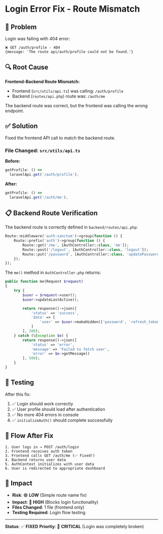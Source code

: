 # Login Error Fix - Route Mismatch

## 🐛 Problem

Login was failing with 404 error:
```
❌ GET /auth/profile - 404
{message: 'The route api/auth/profile could not be found.'}
```

## 🔍 Root Cause

**Frontend-Backend Route Mismatch:**
- Frontend (`src/utils/api.ts`) was calling: `/auth/profile`
- Backend (`routes/api.php`) route was: `/auth/me`

The backend route was correct, but the frontend was calling the wrong endpoint.

## ✅ Solution

Fixed the frontend API call to match the backend route.

### File Changed: `src/utils/api.ts`

**Before:**
```typescript
getProfile: () => 
  laravelApi.get('/auth/profile'),
```

**After:**
```typescript
getProfile: () => 
  laravelApi.get('/auth/me'),
```

## 📋 Backend Route Verification

The backend route is correctly defined in `backend/routes/api.php`:

```php
Route::middleware('auth:sanctum')->group(function () {
    Route::prefix('auth')->group(function () {
        Route::get('/me', [AuthController::class, 'me']);
        Route::post('/logout', [AuthController::class, 'logout']);
        Route::put('/password', [AuthController::class, 'updatePassword']);
    });
});
```

The `me()` method in `AuthController.php` returns:
```php
public function me(Request $request)
{
    try {
        $user = $request->user();
        $user->updateLastActive();

        return response()->json([
            'status' => 'success',
            'data' => [
                'user' => $user->makeHidden(['password', 'refresh_token'])
            ]
        ], 200);
    } catch (\Exception $e) {
        return response()->json([
            'status' => 'error',
            'message' => 'Failed to fetch user',
            'error' => $e->getMessage()
        ], 500);
    }
}
```

## 🧪 Testing

After this fix:
1. ✅ Login should work correctly
2. ✅ User profile should load after authentication
3. ✅ No more 404 errors in console
4. ✅ `initializeAuth()` should complete successfully

## 🔄 Flow After Fix

```
1. User logs in → POST /auth/login
2. Frontend receives auth token
3. Frontend calls GET /auth/me (✅ Fixed!)
4. Backend returns user data
5. AuthContext initializes with user data
6. User is redirected to appropriate dashboard
```

## 📝 Impact

- **Risk**: 🟢 **LOW** (Simple route name fix)
- **Impact**: 🔴 **HIGH** (Blocks login functionality)
- **Files Changed**: 1 file (frontend only)
- **Testing Required**: Login flow testing

---

**Status**: ✅ **FIXED**
**Priority**: 🔴 **CRITICAL** (Login was completely broken)
